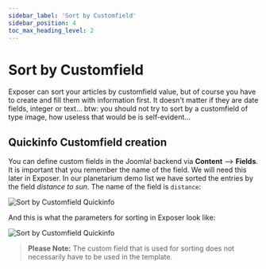 ```yaml
---
sidebar_label: 'Sort by Customfield'
sidebar_position: 4
toc_max_heading_level: 2
---
```


# Sort by Customfield

Exposer can sort your articles by customfield value, but of course you have to create and fill them with
information first. It doesn't matter if they are date fields, integer or text… btw: you should not try to sort by a
customfield of type image, how useless that would be is self-evident...

## Quickinfo Customfield creation

You can define custom fields in the Joomla! backend via **Content** --> **Fields**. It is important that you remember
the name of the field. We will need this later in Exposer. In our planetarium demo list we have sorted the entries by 
the field *distance to sun*. The name of the field is ``distance``:

<img src="/img/exposer/exposer_demo_planetarium_distance.jpg" alt="Sort by Customfield Quickinfo" className="bordered" />

And this is what the parameters for sorting in Exposer look like:

<img src="/img/exposer/exposer_distance_module_sortby.jpg" alt="Sort by Customfield Quickinfo" className="bordered" />

> **Please Note:** The custom field that is used for sorting does not necessarily have to be used in the template.